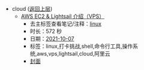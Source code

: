 - cloud ([返回上层](../))
    - [AWS EC2 & Lightsail 介绍（VPS）](https://www.bilibili.com/video/BV15u411Z7dg)
        - 去主标签查看笔记/注释：[linux](../markmap/linux.html)
        - 时长：572 秒
        - 日期：[2021-10-07](../markmap/202110.html)
        - 标签：linux,打卡挑战,shell,命令行工具,操作系统,aws,vps,lightsail,cloud,阿里云
        - [封面](http://i0.hdslb.com/bfs/archive/2bfd9ae18dadfe06fa7e48773896cf39614a80c2.jpg)
